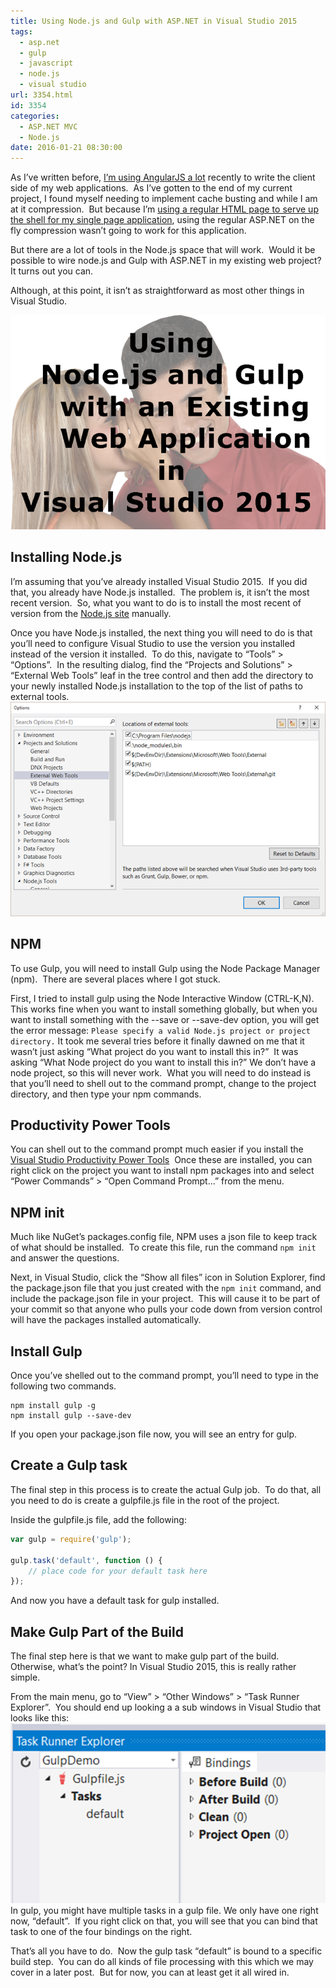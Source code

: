 ```yaml
---
title: Using Node.js and Gulp with ASP.NET in Visual Studio 2015
tags:
  - asp.net
  - gulp
  - javascript
  - node.js
  - visual studio
url: 3354.html
id: 3354
categories:
  - ASP.NET MVC
  - Node.js
date: 2016-01-21 08:30:00
---
```


As I’ve written before, [I’m using AngularJS a lot](/tags/angular-js/) recently to write the client side of my web applications.  As I’ve gotten to the end of my current project, I found myself needing to implement cache busting and while I am at it compression.  But because I’m [using a regular HTML page to serve up the shell for my single page application](/asp-net-angular-js-html5mode/), using the regular ASP.NET on the fly compression wasn’t going to work for this application.

But there are a lot of tools in the Node.js space that will work.  Would it be possible to wire node.js and Gulp with ASP.NET in my existing web project? It turns out you can.

Although, at this point, it isn’t as straightforward as most other things in Visual Studio.

![image](/uploads/2016/01/image-2.png "image")

Installing Node.js
------------------

I’m assuming that you’ve already installed Visual Studio 2015.  If you did that, you already have Node.js installed.  The problem is, it isn’t the most recent version.  So, what you want to do is to install the most recent of version from the [Node.js site](//nodejs.org) manually.

Once you have Node.js installed, the next thing you will need to do is that you’ll need to configure Visual Studio to use the version you installed instead of the version it installed.  To do this, navigate to “Tools” > “Options”.  In the resulting dialog, find the “Projects and Solutions” > “External Web Tools” leaf in the tree control and then add the directory to your newly installed Node.js installation to the top of the list of paths to external tools. [![image](/uploads/2016/01/image_thumb.png "image")](/uploads/2016/01/image-3.png)

NPM
---

To use Gulp, you will need to install Gulp using the Node Package Manager (npm).  There are several places where I got stuck.

First, I tried to install gulp using the Node Interactive Window (CTRL-K,N).  This works fine when you want to install something globally, but when you want to install something with the --save or --save-dev option, you will get the error message: `Please specify a valid Node.js project or project directory.` It took me several tries before it finally dawned on me that it wasn’t just asking “What project do you want to install this in?”  It was asking “What Node project do you want to install this in?” We don’t have a node project, so this will never work.  What you will need to do instead is that you’ll need to shell out to the command prompt, change to the project directory, and then type your npm commands.

Productivity Power Tools
------------------------

You can shell out to the command prompt much easier if you install the [Visual Studio Productivity Power Tools](//visualstudiogallery.msdn.microsoft.com/34ebc6a2-2777-421d-8914-e29c1dfa7f5d?SRC=VSIDE)  Once these are installed, you can right click on the project you want to install npm packages into and select “Power Commands” > “Open Command Prompt…” from the menu.

NPM init
--------

Much like NuGet’s packages.config file, NPM uses a json file to keep track of what should be installed.  To create this file, run the command `npm init` and answer the questions.

Next, in Visual Studio, click the “Show all files” icon in Solution Explorer, find the package.json file that you just created with the `npm init` command, and include the package.json file in your project.  This will cause it to be part of your commit so that anyone who pulls your code down from version control will have the packages installed automatically.

Install Gulp
------------

Once you’ve shelled out to the command prompt, you’ll need to type in the following two commands.

``` shell
npm install gulp -g
npm install gulp --save-dev
```

If you open your package.json file now, you will see an entry for gulp.

Create a Gulp task
------------------

The final step in this process is to create the actual Gulp job.  To do that, all you need to do is create a gulpfile.js file in the root of the project.

Inside the gulpfile.js file, add the following:

``` javascript
var gulp = require('gulp');

gulp.task('default', function () {
    // place code for your default task here
});
```

And now you have a default task for gulp installed.

Make Gulp Part of the Build
---------------------------

The final step here is that we want to make gulp part of the build.  Otherwise, what’s the point? In Visual Studio 2015, this is really rather simple.

From the main menu, go to “View” > “Other Windows” > “Task Runner Explorer”.  You should end up looking a a sub windows in Visual Studio that looks like this: ![image](/uploads/2016/01/image-4.png "image") In gulp, you might have multiple tasks in a gulp file. We only have one right now, “default”.  If you right click on that, you will see that you can bind that task to one of the four bindings on the right.

That’s all you have to do.  Now the gulp task “default” is bound to a specific build step.  You can do all kinds of file processing with this which we may cover in a later post.  But for now, you can at least get it all wired in.
